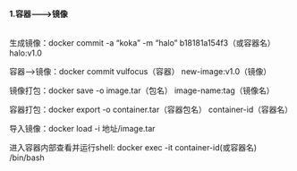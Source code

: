 #### 1.容器--->镜像
```
```

生成镜像：docker commit -a “koka” -m “halo” b18181a154f3（或容器名） halo:v1.0

容器-->镜像：docker commit vulfocus（容器） new-image:v1.0（镜像）

镜像打包：docker save -o image.tar（包名） image-name:tag（镜像名）

容器打包：docker export -o container.tar（容器包名） container-id（容器名）

导入镜像：docker load -i 地址/image.tar

进入容器内部查看并运行shell: docker exec -it container-id(或容器名) /bin/bash
